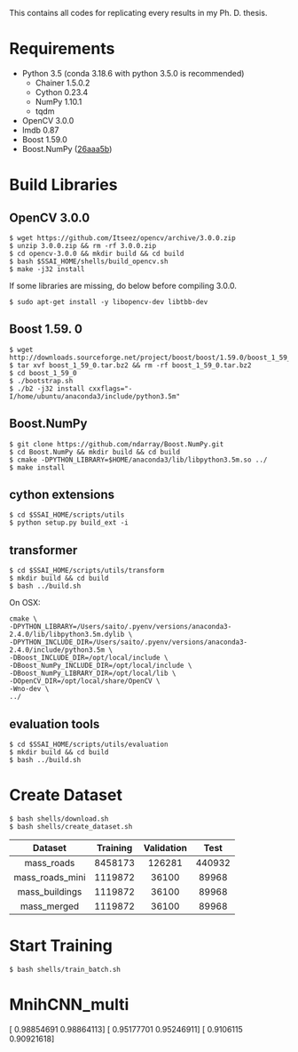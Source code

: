 This contains all codes for replicating every results in my Ph. D. thesis.

# Requirements
- Python 3.5 (conda 3.18.6 with python 3.5.0 is recommended)
    - Chainer 1.5.0.2
    - Cython 0.23.4
    - NumPy 1.10.1
    - tqdm
- OpenCV 3.0.0
- lmdb 0.87
- Boost 1.59.0
- Boost.NumPy ([26aaa5b](https://github.com/ndarray/Boost.NumPy/tree/26aaa5b62e6170f2ccde179b46f1a49c4011fc9d))

# Build Libraries
## OpenCV 3.0.0

```
$ wget https://github.com/Itseez/opencv/archive/3.0.0.zip
$ unzip 3.0.0.zip && rm -rf 3.0.0.zip
$ cd opencv-3.0.0 && mkdir build && cd build
$ bash $SSAI_HOME/shells/build_opencv.sh
$ make -j32 install
```

If some libraries are missing, do below before compiling 3.0.0.

```
$ sudo apt-get install -y libopencv-dev libtbb-dev
```

## Boost 1.59. 0

```
$ wget http://downloads.sourceforge.net/project/boost/boost/1.59.0/boost_1_59_0.tar.bz2
$ tar xvf boost_1_59_0.tar.bz2 && rm -rf boost_1_59_0.tar.bz2
$ cd boost_1_59_0
$ ./bootstrap.sh
$ ./b2 -j32 install cxxflags="-I/home/ubuntu/anaconda3/include/python3.5m"
```

## Boost.NumPy

```
$ git clone https://github.com/ndarray/Boost.NumPy.git
$ cd Boost.NumPy && mkdir build && cd build
$ cmake -DPYTHON_LIBRARY=$HOME/anaconda3/lib/libpython3.5m.so ../
$ make install
```

## cython extensions

```
$ cd $SSAI_HOME/scripts/utils
$ python setup.py build_ext -i
```

## transformer

```
$ cd $SSAI_HOME/scripts/utils/transform
$ mkdir build && cd build
$ bash ../build.sh
```

On OSX:

```
cmake \
-DPYTHON_LIBRARY=/Users/saito/.pyenv/versions/anaconda3-2.4.0/lib/libpython3.5m.dylib \
-DPYTHON_INCLUDE_DIR=/Users/saito/.pyenv/versions/anaconda3-2.4.0/include/python3.5m \
-DBoost_INCLUDE_DIR=/opt/local/include \
-DBoost_NumPy_INCLUDE_DIR=/opt/local/include \
-DBoost_NumPy_LIBRARY_DIR=/opt/local/lib \
-DOpenCV_DIR=/opt/local/share/OpenCV \
-Wno-dev \
../
```

## evaluation tools

```
$ cd $SSAI_HOME/scripts/utils/evaluation
$ mkdir build && cd build
$ bash ../build.sh
```

# Create Dataset

```
$ bash shells/download.sh
$ bash shells/create_dataset.sh
```

Dataset         | Training | Validation | Test
:-------------: | :------: | :--------: | :----:
mass_roads      | 8458173  | 126281     | 440932
mass_roads_mini | 1119872  | 36100      | 89968
mass_buildings  | 1119872  | 36100      | 89968
mass_merged     | 1119872  | 36100      | 89968

# Start Training

```
$ bash shells/train_batch.sh
```

# MnihCNN_multi

[ 0.98854691  0.98864113]
[ 0.95177701  0.95246911]
[ 0.9106115   0.90921618]

